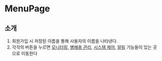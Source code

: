 # MenuPage


## 소개
1. 회원가입 시 저장된 이름을 통해 사용자의 이름을 나타낸다.
2. 각각의 버튼을 누르면 [모니터링](https://github.com/webOS-ANTREES/2024ESWContest_webOS_3002/tree/main/SmartFarm/src/views/Monitoring), [병해충 관리](https://github.com/webOS-ANTREES/2024ESWContest_webOS_3002/tree/main/SmartFarm/src/views/PestManagement), [시스템 제어](https://github.com/webOS-ANTREES/2024ESWContest_webOS_3002/tree/main/SmartFarm/src/views/SystemControl), [알림](https://github.com/webOS-ANTREES/2024ESWContest_webOS_3002/tree/main/SmartFarm/src/views/Notice) 기능들이 있는 곳으로 이동한다
